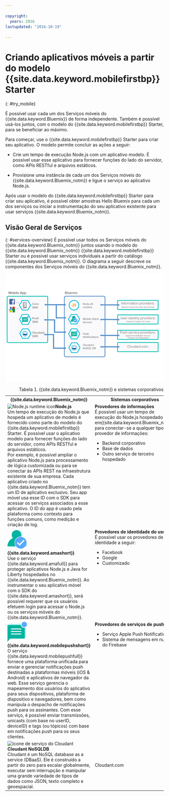```yaml
---

copyright:
  years: 2016
lastupdated: "2016-10-19"

---
```


# Criando aplicativos móveis a partir do modelo {{site.data.keyword.mobilefirstbp}} Starter
{: #try_mobile}

É possível usar cada um dos Serviços móveis do {{site.data.keyword.Bluemix}} de forma independente. Também é possível usá-los
juntos, com o modelo do {{site.data.keyword.mobilefirstbp}} Starter, para se beneficiar ao máximo.

Para começar, use o {{site.data.keyword.mobilefirstbp}} Starter para criar seu aplicativo. O modelo permite concluir as ações a
seguir:

* Crie um tempo de execução Node.js com um aplicativo modelo. É possível usar esse
aplicativo para fornecer funções do lado do servidor, como APIs RESTful e arquivos estáticos.
<!-- You can read more about operating this application in the Developing Mobile Backend section.-->
* Provisione uma instância de cada um dos Serviços móveis do {{site.data.keyword.Bluemix_notm}} e ligue o serviço ao aplicativo Node.js.

<!--
<img src="images/mf_boiler_icon.png" alt="Bluemix mobile services" width="500"> {{site.data.keyword.mobilefirstbp}} Starter boilerplate
-->

Após usar o modelo do {{site.data.keyword.mobilefirstbp}} Starter para criar seu aplicativo, é possível obter amostras Hello Bluemix para cada um dos serviços ou iniciar a instrumentação do seu aplicativo existente para usar serviços {{site.data.keyword.Bluemix_notm}}.


## Visão Geral de Serviços
{: #services-overview}
É possível usar todos os Serviços móveis do {{site.data.keyword.Bluemix_notm}} juntos usando o modelo do {{site.data.keyword.Bluemix_notm}} {{site.data.keyword.mobilefirstbp}} Starter ou é possível usar serviços individuais a partir do catálogo {{site.data.keyword.Bluemix_notm}}. O
diagrama a seguir descreve os componentes dos Serviços móveis do {{site.data.keyword.Bluemix_notm}}.

![Arquitetura dos serviços móveis do {{site.data.keyword.Bluemix_notm}}](images/bms_architecture.jpg)

<table summary="Esta tabela descreve os Serviços móveis do {{site.data.keyword.Bluemix_notm}}">
<caption>Tabela 1. {{site.data.keyword.Bluemix_notm}} e sistemas corporativos</caption>
<th>{{site.data.keyword.Bluemix_notm}}</th>
<th>Sistemas corporativos</th>
<tr>
<td> <img src="images/i_js_64.png" alt="Node.js runtime icon"><b>Node.js</b> <br/> Um tempo de execução do Node.js que hospeda um aplicativo de modelo é fornecido como parte do modelo do {{site.data.keyword.mobilefirstbp}} Starter. É possível usar o aplicativo modelo para fornecer funções do lado do servidor, como APIs RESTful e arquivos estáticos. <br/>Por exemplo, é possível ampliar o aplicativo Node.js para processamento de lógica customizada ou para se conectar às APIs REST na infraestrutura existente de sua empresa. Cada aplicativo criado no {{site.data.keyword.Bluemix_notm}} tem um ID de aplicativo exclusivo. Seu app móvel usa esse ID com o SDK para acessar os serviços associados a esse aplicativo. O
ID do app é usado pela plataforma como contexto para funções comuns, como medição e criação de log.
<!--You can read more about operating this application in the "Developing Mobile Backend" section.--></td>
<td valign="top"><b>Provedores de informações</b> <br/>É possível usar um tempo de execução do Node.js hospedado em{{site.data.keyword.Bluemix_notm}} para conectar-se a qualquer tipo de provedor de informações:
<ul>
	<li>Backend corporativo</li>
	<li>Base de dados </li>
	<li>Outro serviço de terceiro hospedado</li>
</ul>
</td>
</tr>
<tr>
<td><img src="images/authentication_icon.png" alt="{{site.data.keyword.amashort}} ícone de serviço"> <b>{{site.data.keyword.amashort}}</b><br/>Use o serviço {{site.data.keyword.amafull}} para proteger aplicativos Node.js e Java for Liberty hospedados no {{site.data.keyword.Bluemix_notm}}. Ao
instrumentar o seu aplicativo móvel com o SDK do {{site.data.keyword.amashort}}, será possível requerer que os usuários efetuem login para acessar o Node.js ou os serviços móveis do {{site.data.keyword.Bluemix_notm}}.
<!-- In addition to security capabilities, {{site.data.keyword.amashort}} also gathers analytics data, so that you can monitor your mobile application performance and collect client logs and usage statistics.--> </td>
<td valign="top"><b>Provedores de identidade do usuário</b> <br/>É possível usar os provedores de identidade a seguir: <ul><li>Facebook</li><li>Google</li><li> Customizado </li></ul></td>
</tr>
<tr>
<td><img src="images/push_icon.png" alt="Ícone do serviço de notificações push">
<b>{{site.data.keyword.mobilepushshort}}</b><br/>O serviço
{{site.data.keyword.mobilepushfull}} fornece uma plataforma unificada para enviar
e gerenciar notificações push destinadas a plataformas móveis (iOS & Android) e
aplicativos de navegador da web. Esse serviço gerencia o mapeamento dos usuários do
aplicativo para seus dispositivos, plataforma de dispositivo e navegadores, bem como
manipula o despacho de notificações push para os assinantes. Com esse serviço, é possível
enviar transmissões, unicasts (com base no userID, deviceID) e tags (ou tópicos) com base
em notificações push para os seus clientes.</td>
<td valign="top"><b>Provedores de serviços de push</b><ul><li>Serviço Apple Push Notifications</li><li>Sistema de mensagens em nuvem do Firebase</li></ul></td>
</tr>
<tr>
<td><img src="images/cloudant64.png" alt="ícone de serviço do Cloudant"><b>Cloudant NoSQLDB</b><br/> Cloudant é um NoSQL database as a service (DBaaS). Ele é construído
a partir do zero para escalar globalmente, executar sem interrupção e manipular uma grande variedade de tipos
de dados como JSON, texto completo e geoespacial. </td>
<td>Cloudant.com</td>
</tr>
</table>
